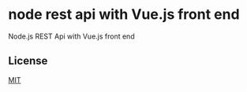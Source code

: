 # node rest api with Vue.js front end
Node.js REST Api with Vue.js front end

## License
[MIT](LICENSE.md)
